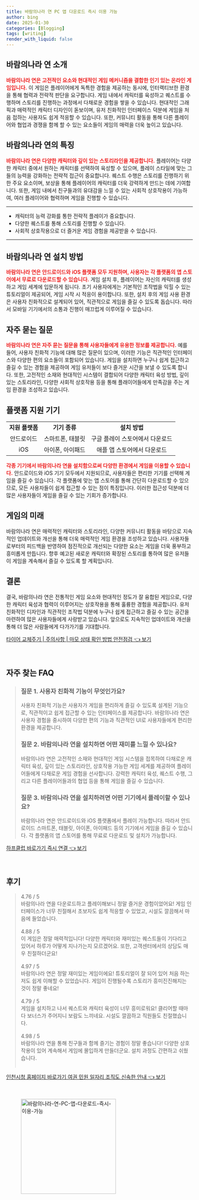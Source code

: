 ```yaml
---
title: 바람의나라 연 PC 앱 다운로드 즉시 이용 가능
author: bing
date: 2025-01-30
categories: [Blogging]
tags: [writing]
render_with_liquid: false
---
```



<h2 id='바람의나라_연_소개'>바람의나라 연 소개</h2>

<p><b><span style="color: #ee2323;">바람의나라 연은 고전적인 요소와 현대적인 게임 메커니즘을 결합한 인기 있는 온라인 게임입니다.</span></b> 이 게임은 플레이어에게 독특한 경험을 제공하는 동시에, 인터랙티브한 환경을 통해 협력과 전략적 판단을 요구합니다. 게임 내에서 캐릭터를 육성하고 퀘스트를 수행하며 스토리를 진행하는 과정에서 다채로운 경험을 쌓을 수 있습니다. 현대적인 그래픽과 매력적인 캐릭터 디자인이 돋보이며, 유저 친화적인 인터페이스 덕분에 게임을 처음 접하는 사용자도 쉽게 적응할 수 있습니다. 또한, 커뮤니티 활동을 통해 다른 플레이어와 협업과 경쟁을 함께 할 수 있는 요소들이 게임의 매력을 더욱 높이고 있습니다.</p>

<h2 id='바람의나라_연_특징'>바람의나라 연의 특징</h2>

<p><b><span style="color: #ee2323;">바람의나라 연은 다양한 캐릭터와 깊이 있는 스토리라인을 제공합니다.</span></b> 플레이어는 다양한 캐릭터 중에서 원하는 캐릭터를 선택하여 육성할 수 있으며, 플레이 스타일에 맞는 그들의 능력을 강화하는 전략적 접근이 중요합니다. 퀘스트 수행은 스토리를 진행하기 위한 주요 요소이며, 보상을 통해 플레이어의 캐릭터를 더욱 강력하게 만드는 데에 기여합니다. 또한, 게임 내에서 친구들과의 유대감을 느낄 수 있는 사회적 상호작용이 가능하여, 여러 플레이어와 협력하며 게임을 진행할 수 있습니다.</p>

<hr />

<ul>
    <li>캐릭터의 능력 강화를 통한 전략적 플레이가 중요합니다.</li>
    <li>다양한 퀘스트를 통해 스토리를 진행할 수 있습니다.</li>
    <li>사회적 상호작용으로 더 즐거운 게임 경험을 제공받을 수 있습니다.</li>
</ul>

<hr />

<h2 id='바람의나라_연_설치_방법'>바람의나라 연 설치 방법</h2>

<p><b><span style="color: #ee2323;">바람의나라 연은 안드로이드와 iOS 플랫폼 모두 지원하며, 사용자는 각 플랫폼의 앱 스토어에서 무료로 다운로드할 수 있습니다.</span></b> 게임 설치 후, 플레이어는 자신의 캐릭터를 생성하고 게임 세계에 입문하게 됩니다. 초기 사용자에게는 기본적인 조작법을 익힐 수 있는 튜토리얼이 제공되어, 게임 시작 시 적응이 용이합니다. 또한, 설치 후의 게임 사용 환경은 사용자 친화적으로 설계되어 있어, 직관적으로 게임을 즐길 수 있도록 돕습니다. 따라서 모바일 기기에서의 소통과 진행이 매끄럽게 이루어질 수 있습니다.</p>

<h2 id='자주_묻는_질문'>자주 묻는 질문</h2>

<p><b><span style="color: #ee2323;">바람의나라 연은 자주 묻는 질문을 통해 사용자들에게 유용한 정보를 제공합니다.</span></b> 예를 들어, 사용자 친화적 기능에 대해 많은 질문이 있으며, 이러한 기능은 직관적인 인터페이스와 다양한 편의 요소들이 포함되어 있습니다. 게임을 설치하면 누구나 쉽게 접근하고 즐길 수 있는 경험을 제공하여 게임 유저들이 보다 즐거운 시간을 보낼 수 있도록 합니다. 또한, 고전적인 소재와 현대적인 시스템이 결합되어 다양한 캐릭터 육성 방법, 깊이 있는 스토리라인, 다양한 사회적 상호작용 등을 통해 플래이어들에게 만족감을 주는 게임 환경을 조성하고 있습니다.</p>

<h2 id='플랫폼_지원_기기'>플랫폼 지원 기기</h2>

<table>
    <tr>
        <td style="text-align: center; height: 17px;"><b>지원 플랫폼</b></td>
        <td style="text-align: center; height: 17px;"><b>기기 종류</b></td>
        <td style="text-align: center; height: 17px;"><b>설치 방법</b></td>
    </tr>
    <tr>
        <td style="text-align: center; height: 17px;">안드로이드</td>
        <td style="text-align: center; height: 17px;">스마트폰, 태블릿</td>
        <td style="text-align: center; height: 17px;">구글 플레이 스토어에서 다운로드</td>
    </tr>
    <tr>
        <td style="text-align: center; height: 17px;">iOS</td>
        <td style="text-align: center; height: 17px;">아이폰, 아이패드</td>
        <td style="text-align: center; height: 17px;">애플 앱 스토어에서 다운로드</td>
    </tr>
</table>

<p><b><span style="color: #ee2323;">각종 기기에서 바람의나라 연을 설치함으로써 다양한 환경에서 게임을 이용할 수 있습니다.</span></b> 안드로이드와 iOS 기기 모두에서 지원되므로, 사용자들은 편리한 기기를 선택해 게임을 즐길 수 있습니다. 각 플랫폼에 맞는 앱 스토어를 통해 간단히 다운로드할 수 있으므로, 모든 사용자들이 쉽게 접근할 수 있는 점이 특징입니다. 이러한 접근성 덕분에 더 많은 사용자들이 게임을 즐길 수 있는 기회가 증가합니다.</p>

<h2 id='게임_의_미래'>게임의 미래</h2>

<p>바람의나라 연은 매력적인 캐릭터와 스토리라인, 다양한 커뮤니티 활동을 바탕으로 지속적인 업데이트와 개선을 통해 더욱 매력적인 게임 환경을 조성하고 있습니다. 사용자들로부터의 피드백을 반영하여 점진적으로 개선되는 다양한 요소는 게임을 더욱 풍부하고 흥미롭게 만듭니다. 향후 예고된 새로운 캐릭터와 확장된 스토리를 통하여 많은 유저들이 게임을 계속해서 즐길 수 있도록 할 계획입니다.</p>

<h2 id='결론'>결론</h2>

<p>결국, 바람의나라 연은 전통적인 게임 요소와 현대적인 정도가 잘 융합된 게임으로, 다양한 캐릭터 육성과 협력이 이루어지는 상호작용을 통해 훌륭한 경험을 제공합니다. 유저 친화적인 디자인과 직관적인 조작법 덕분에 누구나 쉽게 접근하고 즐길 수 있는 공간을 마련하여 많은 사용자들에게 사랑받고 있습니다. 앞으로도 지속적인 업데이트와 개선을 통해 더 많은 사람들에게 다가가기를 기대합니다.</p>


<p><a class="click-button" title="타이어 교체주기 | 주의사항 | 마모 상태 확인 방법 안전점검" href="https://purplelist.github.io/posts/%ED%83%80%EC%9D%B4%EC%96%B4-%EA%B5%90%EC%B2%B4%EC%A3%BC%EA%B8%B0-%EC%A3%BC%EC%9D%98%EC%82%AC%ED%95%AD-%EB%A7%88%EB%AA%A8-%EC%83%81%ED%83%9C-%ED%99%95%EC%9D%B8-%EB%B0%A9%EB%B2%95-%EC%95%88%EC%A0%84%EC%A0%90%EA%B2%80/" rel="dofollow">타이어 교체주기 | 주의사항 | 마모 상태 확인 방법 안전점검 👈 보기</a></p><br>
<h2 id='자주_찾는_FAQ'>자주 찾는 FAQ</h2>
<div itemscope="" itemtype="https://schema.org/FAQPage"> 
<blockquote> 
<div itemscope="" itemprop="mainEntity" itemtype="https://schema.org/Question"> 
<h3 itemprop="name">질문 1. 사용자 친화적 기능이 무엇인가요?</h3> 
<div itemscope="" itemprop="acceptedAnswer" itemtype="https://schema.org/Answer"> 
<span itemprop="text"> 
<p>사용자 친화적 기능은 사용자가 게임을 편리하게 즐길 수 있도록 설계된 기능으로, 직관적이고 쉽게 접근할 수 있는 인터페이스를 제공합니다. 바람의나라 연은 사용자 경험을 중시하여 다양한 편의 기능과 직관적인 UI로 사용자들에게 편리한 환경을 제공합니다.</p> 
</span> 
</div> 
</div> 

<div itemscope="" itemprop="mainEntity" itemtype="https://schema.org/Question"> 
<h3 itemprop="name">질문 2. 바람의나라 연을 설치하면 어떤 재미를 느낄 수 있나요?</h3> 
<div itemscope="" itemprop="acceptedAnswer" itemtype="https://schema.org/Answer"> 
<span itemprop="text"> 
<p>바람의나라 연은 고전적인 소재와 현대적인 게임 시스템을 접목하여 다채로운 캐릭터 육성, 깊이 있는 스토리라인, 상호작용 가능한 게임 세계를 제공하여 플레이어들에게 다채로운 게임 경험을 선사합니다. 강력한 캐릭터 육성, 퀘스트 수행, 그리고 다른 플레이어들과의 협업 등을 통해 게임을 즐길 수 있습니다.</p> 
</span> 
</div> 
</div> 

<div itemscope="" itemprop="mainEntity" itemtype="https://schema.org/Question"> 
<h3 itemprop="name">질문 3. 바람의나라 연을 설치하려면 어떤 기기에서 플레이할 수 있나요?</h3> 
<div itemscope="" itemprop="acceptedAnswer" itemtype="https://schema.org/Answer"> 
<span itemprop="text"> 
<p>바람의나라 연은 안드로이드와 iOS 플랫폼에서 플레이 가능합니다. 따라서 안드로이드 스마트폰, 태블릿, 아이폰, 아이패드 등의 기기에서 게임을 즐길 수 있습니다. 각 플랫폼의 앱 스토어를 통해 무료로 다운로드 및 설치가 가능합니다.</p> 
</span> 
</div> 
</div> 

</blockquote> 
</div>
<p><a class="click-button" title="하프클럽 바로가기 즉시 연결" href="https://purplelist.github.io/posts/%ED%95%98%ED%94%84%ED%81%B4%EB%9F%BD-%EB%B0%94%EB%A1%9C%EA%B0%80%EA%B8%B0-%EC%A6%89%EC%8B%9C-%EC%97%B0%EA%B2%B0/" rel="dofollow">하프클럽 바로가기 즉시 연결 👈 보기</a></p><br>
<h2 id='후기'>후기</h2>
<div itemscope itemtype="https://schema.org/Product">
  <blockquote>
  <div itemprop="review" itemscope itemtype="https://schema.org/Review">
      <div itemprop="reviewRating" itemscope itemtype="https://schema.org/Rating"> <span itemprop="ratingValue">4.76</span> / <span itemprop="bestRating">5</span> </div>
      <span itemprop="reviewBody">바람의나라 연을 다운로드하고 플레이해보니 정말 즐거운 경험이었어요! 게임 인터페이스가 너무 친절해서 초보자도 쉽게 적응할 수 있었고, 시설도 깔끔해서 마음에 들었습니다.</span>
  </div>
  <br>
  <div itemprop="review" itemscope itemtype="https://schema.org/Review">
      <div itemprop="reviewRating" itemscope itemtype="https://schema.org/Rating"> <span itemprop="ratingValue">4.88</span> / <span itemprop="bestRating">5</span> </div>
      <span itemprop="reviewBody">이 게임은 정말 매력적입니다! 다양한 캐릭터와 재미있는 퀘스트들이 기다리고 있어서 하루가 어떻게 지나가는지 모르겠어요. 또한, 고객센터에서의 상담도 매우 친절하더군요!</span>
  </div>
  <br>
  <div itemprop="review" itemscope itemtype="https://schema.org/Review">
      <div itemprop="reviewRating" itemscope itemtype="https://schema.org/Rating"> <span itemprop="ratingValue">4.97</span> / <span itemprop="bestRating">5</span> </div>
      <span itemprop="reviewBody">바람의나라 연은 정말 재미있는 게임이에요! 튜토리얼이 잘 되어 있어 처음 하는 저도 쉽게 이해할 수 있었습니다. 게임이 진행될수록 스토리가 흥미진진해지는 것이 정말 좋네요!</span>
  </div>
  <br>
  <div itemprop="review" itemscope itemtype="https://schema.org/Review">
      <div itemprop="reviewRating" itemscope itemtype="https://schema.org/Rating"> <span itemprop="ratingValue">4.79</span> / <span itemprop="bestRating">5</span> </div>
      <span itemprop="reviewBody">게임을 설치하고 나서 퀘스트와 캐릭터 육성이 너무 흥미로워요! 클리어할 때마다 보너스가 주어지니 보람도 느끼네요. 시설도 깔끔하고 직원들도 친절했습니다.</span>
  </div>
  <br>
  <div itemprop="review" itemscope itemtype="https://schema.org/Review">
      <div itemprop="reviewRating" itemscope itemtype="https://schema.org/Rating"> <span itemprop="ratingValue">4.98</span> / <span itemprop="bestRating">5</span> </div>
      <span itemprop="reviewBody">바람의나라 연을 통해 친구들과 함께 즐기는 경험이 정말 좋습니다! 다양한 상호작용이 있어 계속해서 게임에 몰입하게 만들더군요. 설치 과정도 간편하고 쉬웠습니다.</span>
  </div>
  <br>
  </blockquote>
</div>
<p><a class="click-button" title="인천시청 홈페이지 바로가기 여권 민원 일자리 조직도 신속한 안내" href="https://purplelist.github.io/posts/%EC%9D%B8%EC%B2%9C%EC%8B%9C%EC%B2%AD-%ED%99%88%ED%8E%98%EC%9D%B4%EC%A7%80-%EB%B0%94%EB%A1%9C%EA%B0%80%EA%B8%B0-%EC%97%AC%EA%B6%8C-%EB%AF%BC%EC%9B%90-%EC%9D%BC%EC%9E%90%EB%A6%AC-%EC%A1%B0%EC%A7%81%EB%8F%84-%EC%8B%A0%EC%86%8D%ED%95%9C-%EC%95%88%EB%82%B4/" rel="dofollow">인천시청 홈페이지 바로가기 여권 민원 일자리 조직도 신속한 안내 👈 보기</a></p><br>
<figure class="image"><img src="https://purplelist.github.io/assets/img/thumbnail/바람의나라-연-PC-앱-다운로드-즉시-이용-가능.webp" alt="바람의나라-연-PC-앱-다운로드-즉시-이용-가능" width="256" height="256"></figure>